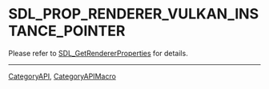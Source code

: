 # SDL_PROP_RENDERER_VULKAN_INSTANCE_POINTER

Please refer to [SDL_GetRendererProperties](SDL_GetRendererProperties) for details.

----
[CategoryAPI](CategoryAPI), [CategoryAPIMacro](CategoryAPIMacro)

